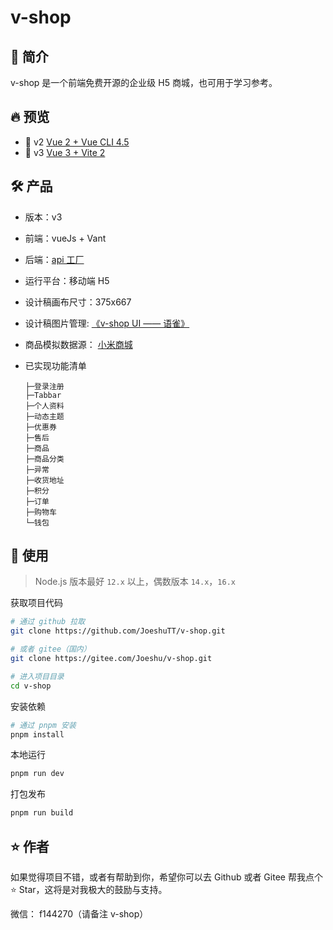 # v-shop

## 🌈 简介

v-shop 是一个前端免费开源的企业级 H5 商城，也可用于学习参考。

## 🔥 预览

- :tada: v2 [Vue 2 + Vue CLI 4.5](https://v-shop.shuzp.top/v2/)
- :rocket: v3 [Vue 3 + Vite 2](https://v-shop.shuzp.top/)

## 🛠️ 产品

- 版本：v3
- 前端：vueJs + Vant
- 后端：[api 工厂](https://www.it120.cc/)
- 运行平台：移动端 H5
- 设计稿画布尺寸：375x667
- 设计稿图片管理: [《v-shop UI —— 语雀》](https://www.yuque.com/vshop/)
- 商品模拟数据源： [小米商城](https://m.mi.com/)
- 已实现功能清单

  ```
  ├─登录注册
  ├─Tabbar
  ├─个人资料
  ├─动态主题
  ├─优惠券
  ├─售后
  ├─商品
  ├─商品分类
  ├─异常
  ├─收货地址
  ├─积分
  ├─订单
  ├─购物车
  └─钱包
  ```

## 🔨 使用

> Node.js 版本最好 `12.x` 以上，偶数版本 `14.x`，`16.x`

获取项目代码

```bash
# 通过 github 拉取
git clone https://github.com/JoeshuTT/v-shop.git

# 或者 gitee（国内）
git clone https://gitee.com/Joeshu/v-shop.git

# 进入项目目录
cd v-shop
```

安装依赖

```bash
# 通过 pnpm 安装
pnpm install
```

本地运行

```bash
pnpm run dev
```

打包发布

```bash
pnpm run build
```

## ⭐ 作者

如果觉得项目不错，或者有帮助到你，希望你可以去 Github 或者 Gitee 帮我点个 ⭐ Star，这将是对我极大的鼓励与支持。

微信： f144270（请备注 v-shop）